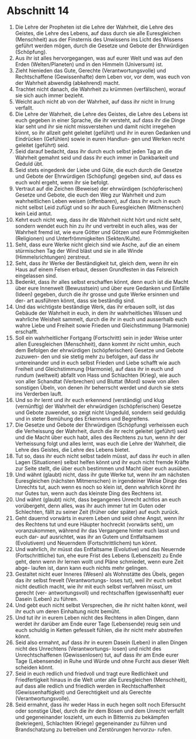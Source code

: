 # Abschnitt 14
1) Die Lehre der Propheten ist die Lehre der Wahrheit, die Lehre des Geistes, die Lehre des Lebens, auf dass durch
 sie alle Euresgleichen (Menschheit) aus der Finsternis des Unwissens ins Licht des Wissens geführt werden
 mögen, durch die Gesetze und Gebote der Ehrwürdigen (Schöpfung).
2) Aus ihr ist alles hervorgegangen, was auf eurer Welt und was auf den Erden (Welten/Planeten) und in den
 Himmeln (Universum) ist.
3) Zieht hienieden das Gute, Gerechte (Verantwortungsvolle) und Rechtschaffene (Gewissenhafte) dem Leben
 vor, vor dem, was euch von der Wahrheit abwendig (abkehrend) macht.
4) Trachtet nicht danach, die Wahrheit zu krümmen (verfälschen), worauf sie sich auch immer bezieht.
5) Weicht auch nicht ab von der Wahrheit, auf dass ihr nicht in Irrung verfallt.
6) Die Lehre der Wahrheit, die Lehre des Geistes, die Lehre des Lebens ist euch gegeben in einer Sprache, die ihr
 versteht, auf dass ihr die Dinge klar seht und ihr sie nicht missverstehen und damit nicht irregehen könnt, so ihr
 allzeit geht geleitet (geführt) und ihr in euren Gedanken und Eindrücken (Gefühlen) sowie in euren Handlun-
 gen und Werken recht geleitet (geführt) seid.
7) Seid darauf bedacht, dass ihr durch euch selbst jeden Tag an die Wahrheit gemahnt seid und dass ihr euch
 immer in Dankbarkeit und Geduld übt.
8) Seid stets eingedenk der Liebe und Güte, die euch durch die Gesetze und Gebote der Ehrwürdigen (Schöpfung)
 gegeben sind, auf dass es euch wohl ergeht, wenn ihr sie befolgt.
9) Vertraut auf die Zeichen (Beweise) der ehrwürdigen (schöpferischen) Gesetze und Gebote, die euch den Weg
 zur Wahrheit und zum wahrheitlichen Leben weisen (offenbaren), auf dass ihr euch in euch nicht selbst Leid
 zufügt und so ihr auch Euresgleichen (Mitmenschen) kein Leid antut.
10) Kehrt euch nicht weg, dass ihr die Wahrheit nicht hört und nicht seht, sondern wendet euch hin zu ihr und
 vertreibt in euch alles, was der Wahrheit fremd ist, wie eure Götter und Götzen und eure Frömmigkeiten
 (Religionen) und Unterfrömmigkeiten (Sekten/Kulte).
11) Seht, dass eure Werke nicht gleich sind wie Asche, auf die an einem stürmischen Tag der Wind bläst und sie
 in alle Winde (Himmelsrichtungen) zerstreut.
12) Seht, dass ihr Werke der Beständigkeit tut, gleich dem, wenn ihr ein Haus auf einem Felsen erbaut, dessen
 Grundfesten in das Felsreich eingelassen sind.
13) Bedenkt, dass ihr alles selbst erschaffen könnt, denn euch ist die Macht über eure Innenwelt (Bewusstsein)
 und über eure Gedanken und Einfälle (Ideen) gegeben, durch die ihr grosse und gute Werke ersinnen und der-
 art ausführen könnt, dass sie beständig sind.
14) Und das wichtigste beständige Werk, das ihr erbauen sollt, ist das Gebäude der Wahrheit in euch, in dem ihr
 wahrheitliches Wissen und wahrliche Weisheit sammelt, durch die ihr in euch und ausserhalb euch wahre
 Liebe und Freiheit sowie Frieden und Gleichstimmung (Harmonie) erschafft.
15) Soll ein wahrheitlicher Fortgang (Fortschritt) sein in jeder Weise unter allen Euresgleichen (Menschheit), dann
 kommt ihr nicht umhin, euch dem Befolgen der ehrwürdigen (schöpferischen) Gesetze und Gebote zuzuwen-
 den und sie stetig mehr zu befolgen, auf dass ihr untereinander und in euch selbst Frieden und Liebe schafft
 wie auch Freiheit und Gleichstimmung (Harmonie), auf dass ihr in euch und rundum (weltweit) abfallt von Hass
 und Schlachten (Krieg), wie auch von aller Schandtat (Verbrechen) und Bluttat (Mord) sowie von allen sonstigen
 Übeln, von denen ihr beherrscht werdet und durch sie stets ins Verderben lauft.
16) Und so ihr lernt und ihr euch erkennend (verständig) und klug (vernünftig) der Wahrheit der ehrwürdigen
 (schöpferischen) Gesetze und Gebote zuwendet, so zeigt nicht Ungeduld, sondern seid geduldig und in steter
 Bemühung des Erkennens und Begreifens.
17) Die Gesetze und Gebote der Ehrwürdigen (Schöpfung) verheissen euch die Verheissung der Wahrheit, durch
 die ihr recht geleitet (geführt) seid und die Macht über euch habt, alles des Rechtens zu tun, wenn ihr der
 Verheissung folgt und alles lernt, was euch die Lehre der Wahrheit, die Lehre des Geistes, die Lehre des Lebens
 bietet.
18) Tut so, dass ihr euch nicht selbst tadeln müsst, auf dass ihr euch in allen Lagen (Situationen) selbst helfen könnt und ihr euch nicht fremde Kräfte zur Seite stellt, die über euch bestimmen und Macht über euch ausüben.
19) Und wähnt (glaubt) nicht, dass ihr gute Werke tut, wenn ihr am nächsten Euresgleichen (nächsten Mitmenschen)
 in irgendeiner Weise Dinge des Unrechts tut, auch wenn es noch so klein ist, denn wahrlich könnt ihr nur
 Gutes tun, wenn auch das kleinste Ding des Rechtens ist.
 20) Und wähnt (glaubt) nicht, dass begangenes Unrecht achtlos an euch vorübergeht, denn alles, was ihr auch
 immer tut im Guten oder Schlechten, fällt zu seiner Zeit (früher oder später) auf euch zurück.
21) Geht dauernd vorwärts in eurem Leben und seid ohne Angst, wenn ihr des Rechtens tut und eure Häupter hochreckt (vorwärts seht), um voranzukommen, während ihr das Vergangene hinter euch lasst und euch dar-
auf ausrichtet, was ihr an Gutem und Entfaltsamem (Evolutivem) und Neuerndem (Fortschrittlichem) tun könnt.
22) Und wahrlich, ihr müsst das Entfaltsame (Evolutive) und das Neuernde (Fortschrittliche) tun, ehe eure Frist des
 Lebens (Lebenszeit) zu Ende geht, denn wenn ihr lernen wollt und Pläne schmiedet, wenn eure Zeit abge-
 laufen ist, dann kann euch nichts mehr gelingen.
23) Gestaltet nicht euer Inneres (Wesen) als Wohnstätte des Übels, gegen das ihr selbst frevelt (Verantwortungs-
 loses tut), weil ihr euch selbst nicht deutlich macht, wie ihr mit euch selbst verfahren müsst, um gerecht (ver-
 antwortungsvoll) und rechtschaffen (gewissenhaft) euer Dasein (Leben) zu führen.
24) Und gebt euch nicht selbst Versprechen, die ihr nicht halten könnt, weil ihr euch um deren Einhaltung nicht
 bemüht.
25) Und tut ihr in eurem Leben nicht des Rechtens in allen Dingen, dann werdet ihr darüber am Ende eurer Tage (Lebensende) reuig sein und euch schuldig in Ketten gefesselt fühlen, die ihr nicht mehr abstreifen könnt.
26) Seid also ermahnt, auf dass ihr in eurem Dasein (Leben) in allen Dingen nicht des Unrechtens (Verantwortungs-
 losen) und nicht des Unrechtschaffenen (Gewissenlosen) tut, auf dass ihr am Ende eurer Tage (Lebensende) in
 Ruhe und Würde und ohne Furcht aus dieser Welt scheiden könnt.
27) Seid in euch redlich und friedvoll und tragt eure Redlichkeit und Friedfertigkeit hinaus in die Welt unter alle
 Euresgleichen (Menschheit), auf dass alle redlich und friedlich werden in Rechtschaffenheit (Gewissenhaftigkeit)
 und Gerechtigkeit und als Gerechte (Verantwortungsvolle).
28) Seid ermahnt, dass ihr weder Hass in euch hegen sollt noch Eifersucht oder sonstige Übel, durch die ihr dem
 Bösen und dem Unrecht verfallt und gegeneinander loszieht, um euch in Bitternis zu bekämpfen (bekriegen),
 Schlachten (Kriege) gegeneinander zu führen und Brandschatzung zu betreiben und Zerstörungen hervorzu-
 rufen.
 
